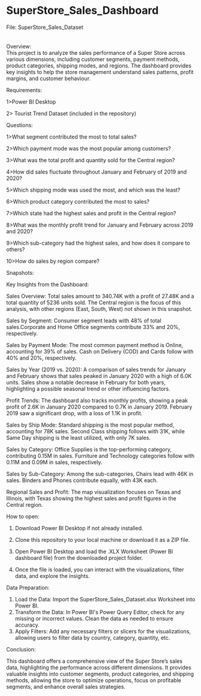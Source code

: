 # SuperStore_Sales_Dashboard

File:
SuperStore_Sales_Dataset
<br>
<br>
<br>
Overview:<br>
This project is to analyze the sales performance of a Super Store across various dimensions, including customer segments, payment methods, product categories, shipping modes, and regions. The dashboard provides key insights to help the store management understand sales patterns, profit margins, and customer behaviour.














Requirements:

1>Power BI Desktop

2>	Tourist Trend Dataset (included in the repository)



Questions:

1>What segment contributed the most to total sales?

2>Which payment mode was the most popular among customers?

3>What was the total profit and quantity sold for the Central region?

4>How did sales fluctuate throughout January and February of 2019 and 2020?

5>Which shipping mode was used the most, and which was the least?

6>Which product category contributed the most to sales?

7>Which state had the highest sales and profit in the Central region?

8>What was the monthly profit trend for January and February across 2019 and 2020?

9>Which sub-category had the highest sales, and how does it compare to others?

10>How do sales by region compare?











Snapshots:

 











Key Insights from the Dashboard:

Sales Overview:
Total sales amount to 340.74K with a profit of 27.48K and a total quantity of 5236 units sold.
The Central region is the focus of this analysis, with other regions (East, South, West) not shown in this snapshot.



Sales by Segment:
Consumer segment leads with 48% of total sales.Corporate and Home Office segments contribute 33% and 20%, respectively.

Sales by Payment Mode:
The most common payment method is Online, accounting for 39% of sales.
Cash on Delivery (COD) and Cards follow with 40% and 20%, respectively.


Sales by Year (2019 vs. 2020):
A comparison of sales trends for January and February shows that sales peaked in January 2020 with a high of 6.0K units.
Sales show a notable decrease in February for both years, highlighting a possible seasonal trend or other influencing factors.

Profit Trends:
The dashboard also tracks monthly profits, showing a peak profit of 2.6K in January 2020 compared to 0.7K in January 2019.
February 2019 saw a significant drop, with a loss of 1.1K in profit.

Sales by Ship Mode:
Standard shipping is the most popular method, accounting for 78K sales.
Second Class shipping follows with 31K, while Same Day shipping is the least utilized, with only 7K sales.

Sales by Category:
Office Supplies is the top-performing category, contributing 0.15M in sales.
Furniture and Technology categories follow with 0.11M and 0.09M in sales, respectively.


Sales by Sub-Category:
Among the sub-categories, Chairs lead with 46K in sales.
Binders and Phones contribute equally, with 43K each.


Regional Sales and Profit:
The map visualization focuses on Texas and Illinois, with Texas showing the highest sales and profit figures in the Central region.






How to open:

1.	Download Power BI Desktop if not already installed.
   
2.	Clone this repository to your local machine or download it as a ZIP file.
   
3.	Open Power BI Desktop and load the .XLX Worksheet (Power BI dashboard file) from the downloaded project folder.
   
4.	Once the file is loaded, you can interact with the visualizations, filter data, and explore the insights.






Data Preparation:

1.	Load the Data:
                 Import the SuperStore_Sales_Dataset.xlsx Worksheet into Power BI.
2.	Transform the Data:
                  In Power BI's Power Query Editor, check for any missing or incorrect values. Clean the data as needed to ensure accuracy.
3.	Apply Filters:
                  Add any necessary filters or slicers for the visualizations, allowing users to filter data by country, category, quantity, etc.


Conclusion:

This dashboard offers a comprehensive view of the Super Store’s sales data, highlighting the performance across different dimensions. It provides valuable insights into customer segments, product categories, and shipping methods, allowing the store to optimize operations, focus on profitable segments, and enhance overall sales strategies.

